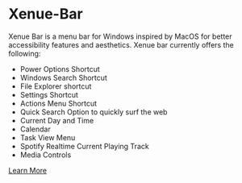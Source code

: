 # Xenue-Bar
Xenue Bar is a menu bar for Windows inspired by MacOS for better accessibility features and aesthetics. Xenue bar currently offers the following:

- Power Options Shortcut
- Windows Search Shortcut
- File Explorer shortcut 
- Settings Shortcut 
- Actions Menu Shortcut
- Quick Search Option to quickly surf the web
- Current Day and Time
- Calendar
- Task View Menu
- Spotify Realtime Current Playing Track
- Media Controls

[Learn More](https://www.xenuebar.000webhostapp.com/)
